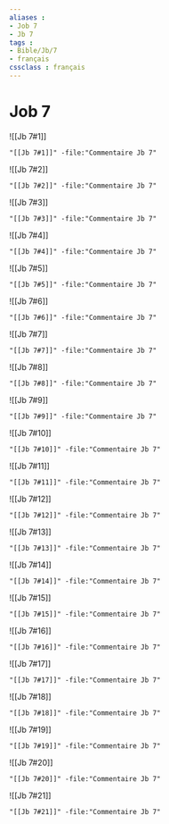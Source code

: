 ```yaml
---
aliases : 
- Job 7
- Jb 7
tags : 
- Bible/Jb/7
- français
cssclass : français
---
```


# Job 7

![[Jb 7#1]]

```query
"[[Jb 7#1]]" -file:"Commentaire Jb 7"
```

![[Jb 7#2]]

```query
"[[Jb 7#2]]" -file:"Commentaire Jb 7"
```

![[Jb 7#3]]

```query
"[[Jb 7#3]]" -file:"Commentaire Jb 7"
```

![[Jb 7#4]]

```query
"[[Jb 7#4]]" -file:"Commentaire Jb 7"
```

![[Jb 7#5]]

```query
"[[Jb 7#5]]" -file:"Commentaire Jb 7"
```

![[Jb 7#6]]

```query
"[[Jb 7#6]]" -file:"Commentaire Jb 7"
```

![[Jb 7#7]]

```query
"[[Jb 7#7]]" -file:"Commentaire Jb 7"
```

![[Jb 7#8]]

```query
"[[Jb 7#8]]" -file:"Commentaire Jb 7"
```

![[Jb 7#9]]

```query
"[[Jb 7#9]]" -file:"Commentaire Jb 7"
```

![[Jb 7#10]]

```query
"[[Jb 7#10]]" -file:"Commentaire Jb 7"
```

![[Jb 7#11]]

```query
"[[Jb 7#11]]" -file:"Commentaire Jb 7"
```

![[Jb 7#12]]

```query
"[[Jb 7#12]]" -file:"Commentaire Jb 7"
```

![[Jb 7#13]]

```query
"[[Jb 7#13]]" -file:"Commentaire Jb 7"
```

![[Jb 7#14]]

```query
"[[Jb 7#14]]" -file:"Commentaire Jb 7"
```

![[Jb 7#15]]

```query
"[[Jb 7#15]]" -file:"Commentaire Jb 7"
```

![[Jb 7#16]]

```query
"[[Jb 7#16]]" -file:"Commentaire Jb 7"
```

![[Jb 7#17]]

```query
"[[Jb 7#17]]" -file:"Commentaire Jb 7"
```

![[Jb 7#18]]

```query
"[[Jb 7#18]]" -file:"Commentaire Jb 7"
```

![[Jb 7#19]]

```query
"[[Jb 7#19]]" -file:"Commentaire Jb 7"
```

![[Jb 7#20]]

```query
"[[Jb 7#20]]" -file:"Commentaire Jb 7"
```

![[Jb 7#21]]

```query
"[[Jb 7#21]]" -file:"Commentaire Jb 7"
```

